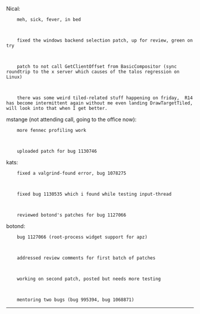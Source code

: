 Nical:


        meh, sick, fever, in bed



        fixed the windows backend selection patch, up for review, green on try



        patch to not call GetClientOffset from BasicCompositor (sync roundtrip to the x server which causes of the talos regression on Linux)



        there was some weird tiled-related stuff happening on friday,  R14 has become intermittent again without me even landing DrawTargetTiled, will look into that when I get better.







mstange (not attending call, going to the office now):


        more fennec profiling work



        uploaded patch for bug 1130746





kats:


        fixed a valgrind-found error, bug 1078275



        fixed bug 1130535 which i found while testing input-thread



        reviewed botond's patches for bug 1127066





botond:


        bug 1127066 (root-process widget support for apz)



        addressed review comments for first batch of patches



        working on second patch, posted but needs more testing



        mentoring two bugs (bug 995394, bug 1068871)



________________


